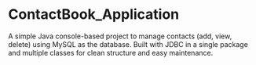 # ContactBook_Application
A simple Java console-based project to manage contacts (add, view, delete) using MySQL as the database. Built with JDBC in a single package and multiple classes for clean structure and easy maintenance.
